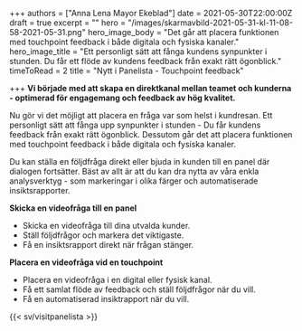 +++
authors = ["Anna Lena Mayor Ekeblad"]
date = 2021-05-30T22:00:00Z
draft = true
excerpt = ""
hero = "/images/skarmavbild-2021-05-31-kl-11-08-58-2021-05-31.png"
hero_image_body = "Det går att placera funktionen med touchpoint feedback i både digitala och fysiska kanaler."
hero_image_title = "Ett personligt sätt att fånga kundens synpunkter i stunden. Du får ett flöde av kundens feedback från exakt rätt ögonblick."
timeToRead = 2
title = "Nytt i Panelista - Touchpoint feedback"

+++
**Vi började med att skapa en direktkanal mellan teamet och kunderna - optimerad för engagemang och feedback av hög kvalitet.**

Nu gör vi det möjligt att placera en fråga var som helst i kundresan. Ett personligt sätt att fånga upp synpunkter i stunden - Du får kundens feedback från exakt rätt ögonblick. Dessutom går det att placera funktionen med touchpoint feedback i både digitala och fysiska kanaler.

Du kan ställa en följdfråga direkt eller bjuda in kunden till en panel där dialogen fortsätter. Bäst av allt är att du kan dra nytta av våra enkla analysverktyg - som markeringar i olika färger och automatiserade insiktsrapporter.


**Skicka en videofråga till en panel**

* Skicka en videofråga till dina utvalda kunder.
* Ställ följdfrågor och markera det viktigaste.
* Få en insiktsrapport direkt när frågan stänger.

**Placera en videofråga vid en touchpoint**

* Placera en videofråga i en digital eller fysisk kanal.
* Få ett samlat flöde av feedback och ställ följdfrågor när du vill.
* Få en automatiserad insiktrapport när du vill.

{{< sv/visitpanelista >}}